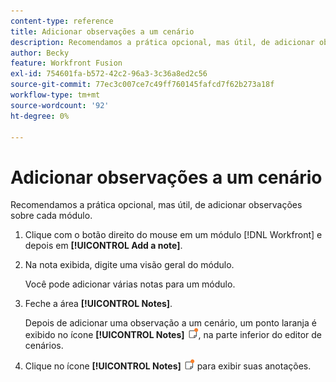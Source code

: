 ```yaml
---
content-type: reference
title: Adicionar observações a um cenário
description: Recomendamos a prática opcional, mas útil, de adicionar observações sobre cada módulo.
author: Becky
feature: Workfront Fusion
exl-id: 754601fa-b572-42c2-96a3-3c36a8ed2c56
source-git-commit: 77ec3c007ce7c49ff760145fafcd7f62b273a18f
workflow-type: tm+mt
source-wordcount: '92'
ht-degree: 0%

---
```


# Adicionar observações a um cenário

Recomendamos a prática opcional, mas útil, de adicionar observações sobre cada módulo.

1. Clique com o botão direito do mouse em um módulo [!DNL Workfront] e depois em **[!UICONTROL Add a note]**.
1. Na nota exibida, digite uma visão geral do módulo.

   Você pode adicionar várias notas para um módulo.

1. Feche a área **[!UICONTROL Notes]**.

   Depois de adicionar uma observação a um cenário, um ponto laranja é exibido no ícone **[!UICONTROL Notes]** ![](assets/notes-icon-w-dot.png), na parte inferior do editor de cenários.

1. Clique no ícone **[!UICONTROL Notes]** ![](assets/notes-icon-w-dot.png) para exibir suas anotações.
